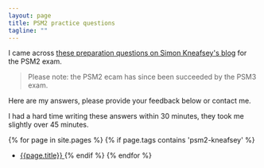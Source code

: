 ```yaml
---
layout: page
title: PSM2 practice questions
tagline: ""
---
```


I came across 
[these preparation questions on Simon Kneafsey's blog] 
for the PSM2 exam.

> Please note: the PSM2 ecam has since been succeeded by the PSM3 exam.

Here are my answers, please provide your feedback below or contact me.

I had a hard time writing these answers within 30 minutes,
they took me slightly over 45 minutes.

{% for page in site.pages %}
  {% if page.tags contains 'psm2-kneafsey' %}
 * [ {{page.title}} ]( {{BASE_PATH}}{{page.url}} )
  {% endif %}
{% endfor %}


 [these preparation questions on Simon Kneafsey's blog]: http://www.thescrummaster.co.uk/assessments/professional-scrum-master-ii-psm-ii-practice-assessment/
